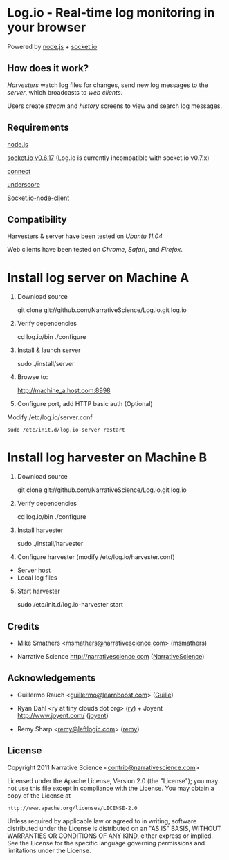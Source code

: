 Log.io - Real-time log monitoring in your browser
=================================================

Powered by [node.js](http://nodejs.org) + [socket.io](http://socket.io)

## How does it work?

*Harvesters* watch log files for changes, send new log messages to the *server*, which broadcasts to *web clients*.

Users create *stream* and *history* screens to view and search log messages.

## Requirements

[node.js](http://nodejs.org)

[socket.io v0.6.17](http://socket.io) (Log.io is currently incompatible with socket.io v0.7.x)

[connect](http://senchalabs.github.com/connect/)

[underscore](http://documentcloud.github.com/underscore/)

[Socket.io-node-client](https://github.com/msmathers/Socket.io-node-client)

## Compatibility

Harvesters & server have been tested on *Ubuntu 11.04*

Web clients have been tested on *Chrome*, *Safari*, and *Firefox*.

# Install log server on Machine A

1) Download source

    git clone git://github.com/NarrativeScience/Log.io.git log.io

2) Verify dependencies

    cd log.io/bin
    ./configure

3) Install & launch server

    sudo ./install/server

4) Browse to:

    http://machine_a.host.com:8998

5) Configure port, add HTTP basic auth  (Optional)

Modify /etc/log.io/server.conf
    
    sudo /etc/init.d/log.io-server restart

# Install log harvester on Machine B

1) Download source

    git clone git://github.com/NarrativeScience/Log.io.git log.io

2) Verify dependencies

    cd log.io/bin
    ./configure

3) Install harvester

    sudo ./install/harvester

4) Configure harvester (modify /etc/log.io/harvester.conf)

- Server host
- Local log files

5) Start harvester

    sudo /etc/init.d/log.io-harvester start

## Credits

- Mike Smathers &lt;msmathers@narrativescience.com&gt; ([msmathers](http://github.com/msmathers))

- Narrative Science http://narrativescience.com ([NarrativeScience](http://github.com/NarrativeScience))

## Acknowledgements

- Guillermo Rauch &lt;guillermo@learnboost.com&gt; ([Guille](http://github.com/guille))

- Ryan Dahl &lt;ry at tiny clouds dot org&gt; ([ry](https://github.com/ry)) + Joyent http://www.joyent.com/ ([joyent](https://github.com/joyent/))

- Remy Sharp &lt;remy@leftlogic.com&gt; ([remy](https://github.com/remy))

## License 

Copyright 2011 Narrative Science &lt;contrib@narrativescience.com&gt;

Licensed under the Apache License, Version 2.0 (the "License");
you may not use this file except in compliance with the License.
You may obtain a copy of the License at

    http://www.apache.org/licenses/LICENSE-2.0

Unless required by applicable law or agreed to in writing, software
distributed under the License is distributed on an "AS IS" BASIS,
WITHOUT WARRANTIES OR CONDITIONS OF ANY KIND, either express or implied.
See the License for the specific language governing permissions and
limitations under the License.
